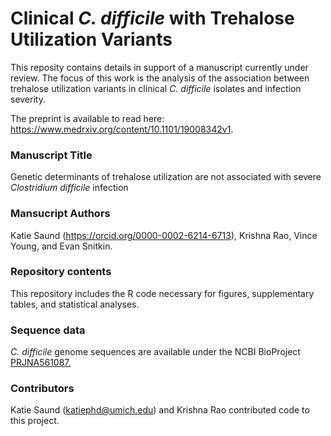 # Clinical _C. difficile_ with Trehalose Utilization Variants  
This reposity contains details in support of a manuscript currently under review. The focus of this work is the analysis of the association between trehalose utilization variants in clinical _C. difficile_ isolates and infection severity. 

The preprint is available to read here: https://www.medrxiv.org/content/10.1101/19008342v1. 

### Manuscript Title
Genetic determinants of trehalose utilization are not associated with severe _Clostridium difficile_ infection  
  
### Mansucript Authors
Katie Saund (https://orcid.org/0000-0002-6214-6713), Krishna Rao, Vince Young, and Evan Snitkin.  

### Repository contents
This repository includes the R code necessary for figures, supplementary tables, and statistical analyses.  
  
### Sequence data  
_C. difficile_ genome sequences are available under the NCBI BioProject [PRJNA561087.](https://www.ncbi.nlm.nih.gov/bioproject/561087)   
  
### Contributors    
Katie Saund (katiephd@umich.edu) and Krishna Rao contributed code to this project.  
